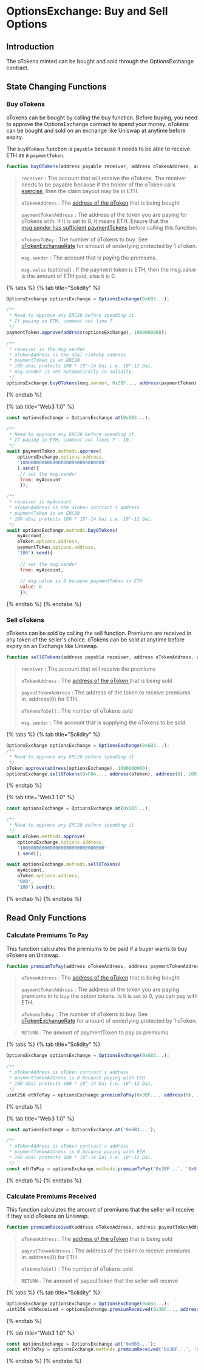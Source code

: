 # OptionsExchange: Buy and Sell Options

## Introduction

The oTokens minted can be bought and sold through the OptionsExchange contract. 

## State Changing Functions

### Buy oTokens

oTokens can be bought by calling the buy function. Before buying, you need to approve the OptionsExchange contract to spend your money. oTokens can be bought and sold on an exchange like Uniswap at anytime before expiry.

The `buyOTokens` function is `payable` because it needs to be able to receive ETH as a `paymentToken`. 

```javascript
function buyOTokens(address payable receiver, address oTokenAddress, address paymentTokenAddress, uint256 oTokensToBuy) payable
```

> `receiver` : The account that will receive the oTokens. The receiver needs to be payable because if the holder of the oToken calls [exercise](otoken.md#exercise), then the claim payout may be in ETH. 
>
> `oTokenAddress` :  The [address of the oToken](abis-smart-contract-addresses.md#networks) that is being bought
>
> `paymentTokenAddress` : The address of the token you are paying for oTokens with. If it is set to 0, it means ETH. Ensure that the [msg.sender has sufficient paymentTokens](optionsexchange-buy-and-sell-otokens.md#calculate-premiums-to-pay) before calling this function.
>
> `oTokensToBuy` : The number of oTokens to buy. See [oTokenExchangeRate](otoken.md#otoken-exchange-rate) for amount of underlying protected by 1 oToken.
>
> `msg.sender` : The account that is paying the premiums.
>
> `msg.value` \(optional\) : If the payment token is ETH, then the msg.value is the amount of ETH paid, else it is 0.

{% tabs %}
{% tab title="Solidity" %}
```javascript
OptionsExchange optionsExchange = OptionsExchange(0x6B3...);

/**
 * Need to approve any ERC20 before spending it. 
 * If paying in ETH, comment out line 7.
 */
paymentToken.approve(address(optionsExchange), 1000000000);

/**
 * receiver is the msg.sender
 * oTokenAddress is the oDai rinkeby address
 * paymentToken is an ERC20
 * 100 oDai protects 100 * 10^-14 Dai i.e. 10^-12 Dai. 
 * msg.sender is set automatically in solidity. 
 */
optionsExchange.buyOTokens(msg.sender, 0x3BF..., address(paymentToken), 100);
```
{% endtab %}

{% tab title="Web3 1.0" %}
```javascript
const optionsExchange = OptionsExchange.at(0x6B3...);

/**
 * Need to approve any ERC20 before spending it.
 * If paying in ETH, comment out lines 7 - 10.
 */
await paymentToken.methods.approve(
    optionsExchange.options.address,
    '1000000000000000000000000000000'
    ).send({
     // set the msg.sender
     from: myAccount
     });

/**
 * receiver is myAccount
 * oTokenAddress is the oToken contract's address
 * paymentToken is an ERC20
 * 100 oDai protects 100 * 10^-14 Dai i.e. 10^-12 Dai. 
 */
await optionsExchange.methods.buyOTokens(
    myAccount, 
    oToken.options.address, 
    paymentToken.options.address, 
    '100').send({
    
     // set the msg.sender
     from: myAccount,
     
     // msg.value is 0 because paymentToken is ETH
     value: 0
     });
```
{% endtab %}
{% endtabs %}

### Sell oTokens

oTokens can be sold by calling the sell function. Premiums are received in any token of the seller's choice. oTokens can be sold at anytime before expiry on an Exchange like Uniswap. 

```javascript
function sellOTokens(address payable receiver, address oTokenAddress, address payoutTokenAddress, uint256 oTokensToSell) 
```

> `receiver` : The account that will receive the premiums
>
> `oTokenAddress` :  The [address of the oToken ](abis-smart-contract-addresses.md)that is being sold
>
> `payoutTokenAddress` : The address of the token to receive premiums in. address\(0\) for ETH. 
>
> `oTokensToSell` : The number of oTokens sold
>
> `msg.sender` : The account that is supplying the oTokens to be sold.

{% tabs %}
{% tab title="Solidity" %}
```javascript
OptionsExchange optionsExchange = OptionsExchange(0x6B3...);
/**
 * Need to approve any ERC20 before spending it
 */
oToken.approve(address(optionsExchange), 1000000000);
optionsExchange.sellOTokens(0xFB4..., address(oToken), address(0), 100);
```
{% endtab %}

{% tab title="Web3 1.0" %}
```javascript
const optionsExchange = OptionsExchange.at(0x6B3...);

/**
 * Need to approve any ERC20 before spending it
 */
await oToken.methods.approve(
    optionsExchange.options.address,
    '1000000000000000000000000000000'
    ).send();

await optionsExchange.methods.sellOTokens(
    myAccount, 
    oToken.options.address, 
    '0X0', 
    '100').send();
```
{% endtab %}
{% endtabs %}

## Read Only Functions

### Calculate Premiums To Pay

This function calculates the premiums to be paid if a buyer wants to buy oTokens on Uniswap. 

```javascript
function premiumToPay(address oTokenAddress, address paymentTokenAddress, uint256 oTokensToBuy) view returns (uint256)
```

> `oTokenAddress` :  The [address of the oToken](abis-smart-contract-addresses.md#networks) that is being bought
>
> `paymentTokenAddress` : The address of the token you are paying premiums in to buy the option tokens. Is it is set to 0, you can pay with ETH. 
>
> `oTokensToBuy` : The number of oTokens to buy. See [oTokenExchangeRate](otoken.md#otoken-exchange-rate) for amount of underlying protected by 1 oToken.

> `RETURN` : The amount of paymentToken to pay as premiums

{% tabs %}
{% tab title="Solidity" %}
```javascript
OptionsExchange optionsExchange = OptionsExchange(0x6B3...);

/** 
 * oTokenAddress is oToken contract's address
 * paymentTokenAddress is 0 because paying with ETH 
 * 100 oDai protects 100 * 10^-14 Dai i.e. 10^-12 Dai.
 */
uint256 ethToPay = optionsExchange.premiumToPay(0x3BF..., address(0), 100);
```
{% endtab %}

{% tab title="Web3 1.0" %}
```javascript
const optionsExchange = OptionsExchange.at('0x6B3...');

/** 
 * oTokenAddress is oToken contract's address
 * paymentTokenAddress is 0 because paying with ETH 
 * 100 oDai protects 100 * 10^-14 Dai i.e. 10^-12 Dai.
 */
const ethToPay = optionsExchange.methods.premiumToPay('0x3BF...', '0x0', '100').call();
```
{% endtab %}
{% endtabs %}

### Calculate Premiums Received 

This function calculates the amount of premiums that the seller will receive if they sold oTokens on Uniswap.

```javascript
function premiumReceived(address oTokenAddress, address payoutTokenAddress, uint256 oTokensToSell) view returns (uint256) 
```

> `oTokenAddress` :  The [address of the oToken](abis-smart-contract-addresses.md#networks) that is being sold
>
> `payoutTokenAddress` : The address of the token to receive premiums in. address\(0\) for ETH. 
>
> `oTokensToSell` : The number of oTokens sold
>
> `RETURN` : The amount of payoutToken that the seller will receive

{% tabs %}
{% tab title="Solidity" %}
```javascript
OptionsExchange optionsExchange = OptionsExchange(0x6B3...);
uint256 ethReceived = optionsExchange.premiumReceived(0x3BF..., address(0), 100);
```
{% endtab %}

{% tab title="Web3 1.0" %}
```javascript
const optionsExchange = OptionsExchange.at('0x6B3...');
const ethToPay = optionsExchange.methods.premiumReceived('0x3BF...', '0x0', '100').call();
```
{% endtab %}
{% endtabs %}

